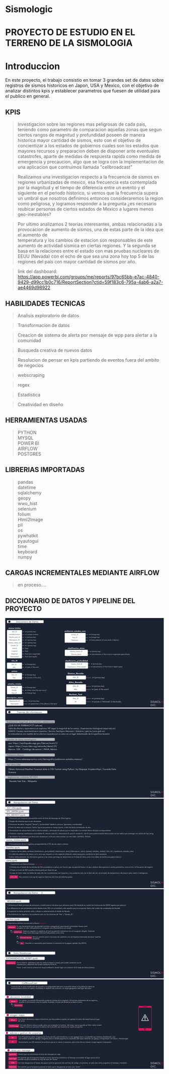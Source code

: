 # Sismologic 

# PROYECTO DE ESTUDIO EN EL TERRENO DE LA SISMOLOGIA

# Introduccion

En este proyecto, el trabajo consistio en tomar 3 grandes set de datos sobre registros de sismos historicos en Japon, USA y Mexico, con el objetivo de analizar
distintos kpis y establecer parametros que fuesen de utilidad para el publico en general.

## KPIS

> Investigacion sobre las regiones mas peligrosas de cada pais, teniendo como parametro de comparacion aquellas zonas que segun ciertos rangos de 
  magnitud y profundidad poseen de manera historica mayor cantidad de sismos, esto con el objetivo de concientizar a los estados de gobiernos cuales son los 
  estados que mayores recursos y preparacion deben de disponer ante eventuales catastrofes, aparte de medidas de respuesta rapida como medida de emergencia y 
  precaucion, algo que se logra con la implementacion de una aplicacion que contruimos llamada "cellbroadcast"
  
  > Realizamos una investigacion respecto a la frecuencia de sismos en regiones urbanizadas de mexico, esa frecuencia esta contemplada por la magnitud y el tiempo de diferencia entre un evento y el siguiente en el periodo historico, si vemos que la frecuencia supera un umbral que nosotros definimos entonces consideraremos la region como peligrosa, y logramos responder a la pregunta ¿es necesario reubicar personas de ciertos estados de Mexico a lugares menos geo-inestables?
  
   > Por ultimo analizamos 2 teorias interesantes, ambas relacionadas a la provocacion de aumento de sismos, una de estas parte de la idea que el aumento de           
   temperatura y los cambios de estacion son responsables de este aumento de actividad sismica en ciertas regiones.
   Y la segunda se basa en la relaciones entre el estado con mas pruebas nucleares de EEUU (Nevada) con el echo de que sea una zona hoy top 5 de las regiones del pais
   con mayor cantidad de sismos por año.
  

>link del dashboard: https://app.powerbi.com/groups/me/reports/97bc65bb-e7ac-4840-9429-d99cc1b0c716/ReportSection?ctid=59f183c6-795a-4ab6-a2a7-ae4469d98922


## HABILIDADES TECNICAS
> Analisis exploratorio de datos <br />

> Transformacion de datos <br />

> Creacion de sistema de alerta por mensaje de wpp para alertar a la comunidad <br />

> Busqueda creativa de nuevos datos <br />

> Resolucion de pensar en kpis partiendo de eventos fuera del ambito de negocios <br />

> webscraping <br />

> regex <br />

> Estadistica

> Creatividad en diseño

## HERRAMIENTAS USADAS
> PYTHON <br />
> MYSQL <br />
> POWER BI <br />
> AIRFLOW <br />
> POSTGRES  <br />

## LIBRERIAS IMPORTADAS
> pandas <br />
> datetime <br />
> sqlalchemy <br />
> geopy <br />
> wwo_hist <br />
> selenium <br />
> folium <br />
> Html2Image <br />
> pil <br />
> os <br />
> pywhatkit <br />
> pyautogui <br />
> time <br />
> keyboard <br />
> numpy <br />

## CARGAS INCREMENTALES MEDIANTE AIRFLOW
> en proceso....

## DICCIONARIO DE DATOS Y PIPELINE DEL PROYECTO

![Alt](imagenes/9.png)
![Alt](imagenes/10.png)
![Alt](imagenes/11.png)
![Alt](imagenes/12.png)
![Alt](imagenes/13.png)

